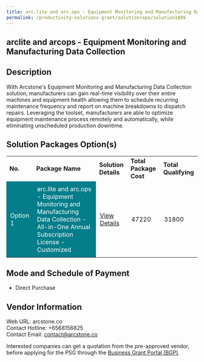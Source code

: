 ```yaml
---
title: arc.lite and arc.ops - Equipment Monitoring and Manufacturing Data Collection
permalink: /productivity-solutions-grant/solutionrepo/solution1889
---
```


## arclite and arcops - Equipment Monitoring and Manufacturing Data Collection

## Description

With Arcstone's Equipment Monitoring and Manufacturing Data Collection solution, manufacturers can gain real-time visibility over their entire machines and equipment health allowing them to schedule recurring maintenance frequency and report on machine breakdowns to dispatch repairs. Leveraging the toolset, manufacturers are able to optimize equipment maintenance process remotely and automatically, while eliminating unscheduled production downtime.

## Solution Packages Option(s)

<table>
<tr>
<td><b>No.</b></td>
<td><b>Package Name</b></td>
<td><b>Solution Details</b></td>
<td><b>Total Package Cost</b></td>
<td><b>Total Qualifying</b></td>
</tr>
<tr>
<td style='padding: 10px; background-color: #037E8A; color: #FFFFFF;'>Option 1</td>
<td style='padding: 10px; background-color: #037E8A; color: #FFFFFF;'>arc.lite and arc.ops - Equipment Monitoring and Manufacturing Data Collection - All-in-One Annual Subscription License - Customized</td>
<td style='padding: 10px;'><a href='https://www.gobusiness.gov.sg/images/psg/Equipment_Monitoring_20200862_Desensitised_Annex_3_Part_4.pdf' target='_blank'>View Details</a></td>
<td style='padding: 10px;'>47220</td>
<td style='padding: 10px;'>31800</td>
</tr>
</table>

## Mode and Schedule of Payment

 - Direct Purchase

## Vendor Information

 Web URL: arcstone.co <br>Contact Hotline: +6568156825 <br>Contact Email: contact@arcstone.co <br>

Interested companies can get a quotation from the pre-approved vendor, before applying for the PSG through the <a href='https://www.businessgrants.gov.sg/' target='_blank' rel='noopener'>Business Grant Portal (BGP)</a>.

<script src="/jquery/resize-tables.js"></script>
